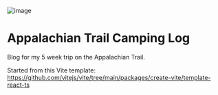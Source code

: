 ![image](https://github.com/user-attachments/assets/975197f3-a32a-4447-8cc3-c51bf1767238)

# Appalachian Trail Camping Log
Blog for my 5 week trip on the Appalachian Trail.

Started from this Vite template: https://github.com/vitejs/vite/tree/main/packages/create-vite/template-react-ts
